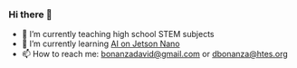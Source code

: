 ### Hi there 👋
- 🔭 I’m currently teaching high school STEM subjects
- 🌱 I’m currently learning [AI on Jetson Nano](https://courses.nvidia.com/courses/course-v1:DLI+S-RX-02+V2/)
- 📫 How to reach me: bonanzadavid@gmail.com or dbonanza@htes.org
